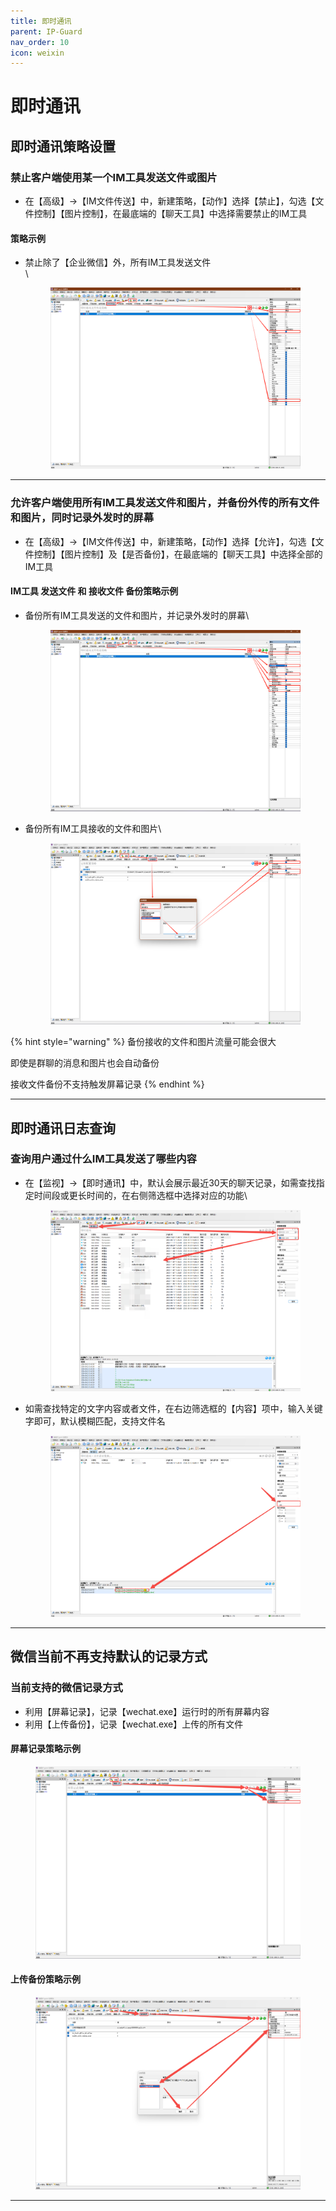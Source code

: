 ```yaml
---
title: 即时通讯
parent: IP-Guard
nav_order: 10
icon: weixin
---
```


# 即时通讯

## 即时通讯策略设置

### 禁止客户端使用某一个IM工具发送文件或图片

* 在【高级】→【IM文件传送】中，新建策略，【动作】选择【禁止】，勾选【文件控制】【图片控制】，在最底端的【聊天工具】中选择需要禁止的IM工具

#### 策略示例

*   禁止除了【企业微信】外，所有IM工具发送文件\
    \


    <figure><img src="../../.gitbook/assets/image (12).png" alt=""><figcaption></figcaption></figure>

***



### 允许客户端使用所有IM工具发送文件和图片，并备份外传的所有文件和图片，同时记录外发时的屏幕

* 在【高级】→【IM文件传送】中，新建策略，【动作】选择【允许】，勾选【文件控制】【图片控制】及【是否备份】，在最底端的【聊天工具】中选择全部的IM工具

#### IM工具 发送文件 和 接收文件 备份策略示例

*   备份所有IM工具发送的文件和图片，并记录外发时的屏幕\


    <figure><img src="../../.gitbook/assets/image (1) (1).png" alt=""><figcaption></figcaption></figure>


*   备份所有IM工具接收的文件和图片\


    <figure><img src="../../.gitbook/assets/image (2) (1).png" alt=""><figcaption></figcaption></figure>

{% hint style="warning" %}
备份接收的文件和图片流量可能会很大

即使是群聊的消息和图片也会自动备份

接收文件备份不支持触发屏幕记录
{% endhint %}



***



## 即时通讯日志查询

### 查询用户通过什么IM工具发送了哪些内容

*   在【监视】→【即时通讯】中，默认会展示最近30天的聊天记录，如需查找指定时间段或更长时间的，在右侧筛选框中选择对应的功能\


    <figure><img src="../../.gitbook/assets/image (16).png" alt=""><figcaption></figcaption></figure>
*   如需查找特定的文字内容或者文件，在右边筛选框的【内容】项中，输入关键字即可，默认模糊匹配，支持文件名

    <figure><img src="../../.gitbook/assets/image (17).png" alt=""><figcaption></figcaption></figure>

***



## 微信当前不再支持默认的记录方式

### 当前支持的微信记录方式

* 利用【屏幕记录】，记录【wechat.exe】运行时的所有屏幕内容
* 利用【上传备份】，记录【wechat.exe】上传的所有文件

#### 屏幕记录策略示例

<figure><img src="../../.gitbook/assets/image (18).png" alt=""><figcaption></figcaption></figure>

#### 上传备份策略示例

<figure><img src="../../.gitbook/assets/image (19).png" alt=""><figcaption></figcaption></figure>

***
